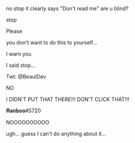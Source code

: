no
stop
it clearly says "Don't read me"
are u blind?

stop

Please


you don't want to do this to yourself...

I warn you

I said stop...

Twt: @BeauIDev

NO

I DIDN'T PUT THAT THERE!!!  DON'T CLICK THAT!!!

𝐑𝐚𝐧𝐛𝐨𝐨#5720

NOOOOOOOOOO

ugh... guess I can't do anything about it...

